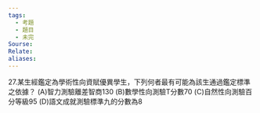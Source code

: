 ```yaml
---
tags:
  - 考題
  - 題目
  - 未完
Sourse:
Relate: 
aliases:
---
```

27.某生經鑑定為學術性向資賦優異學生，下列何者最有可能為該生通過鑑定標準之依據？ 
(A)智力測驗離差智商130 
(B)數學性向測驗T分數70 
(C)自然性向測驗百分等級95 
(D)語文成就測驗標準九的分數為8 
